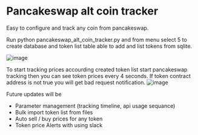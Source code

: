 # Pancakeswap alt coin tracker
Easy to configure and track any coin from pancakeswap.

Run python pancakeswap_alt_coin_tracker.py and from menu select 5 to create database and token list table  able to add and list tokens from sqlite.

![image](https://user-images.githubusercontent.com/16669517/157514500-7c77d9e0-ca15-410c-b9d6-b98b93e57130.png)

 To start tracking prices accourding created token list start pancakeswap tracking then you can see token prices every 4 seconds. If token contract address is not true you will get bad request notification.
![image](https://user-images.githubusercontent.com/16669517/157513003-dbc3a981-c761-44b2-89fa-b665f28d9ded.png)


Future updates will be
- Parameter management (tracking timeline, api usage sequance)
- Bulk import token list from files 
- Auto sell / buy prices for any token
- Token price Alerts with using slack
